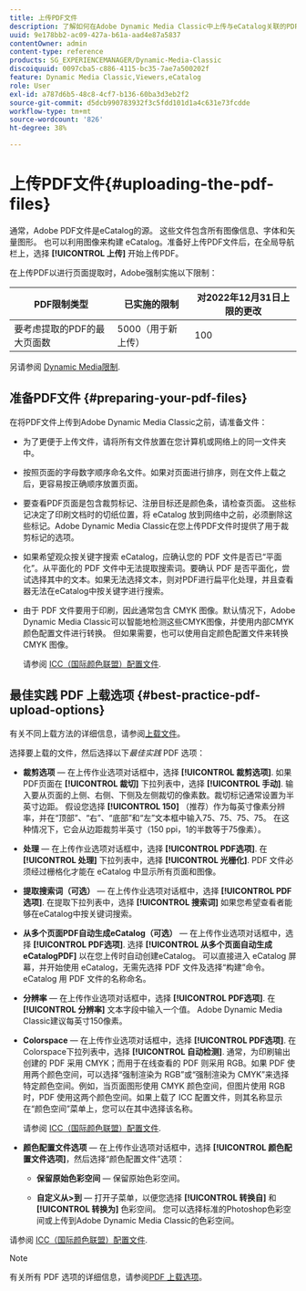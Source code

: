 ```yaml
---
title: 上传PDF文件
description: 了解如何在Adobe Dynamic Media Classic中上传与eCatalog关联的PDF文件。
uuid: 9e178bb2-ac09-427a-b61a-aad4e87a5837
contentOwner: admin
content-type: reference
products: SG_EXPERIENCEMANAGER/Dynamic-Media-Classic
discoiquuid: 0097cba5-c886-4115-bc35-7ae7a500202f
feature: Dynamic Media Classic,Viewers,eCatalog
role: User
exl-id: a787d6b5-48c8-4cf7-b136-60ba3d3eb2f2
source-git-commit: d5dcb990783932f3c5fdd101d1a4c631e73fcdde
workflow-type: tm+mt
source-wordcount: '826'
ht-degree: 38%

---
```


# 上传PDF文件{#uploading-the-pdf-files}

通常，Adobe PDF文件是eCatalog的源。 这些文件包含所有图像信息、字体和矢量图形。 也可以利用图像来构建 eCatalog。准备好上传PDF文件后，在全局导航栏上，选择 **[!UICONTROL 上传]** 开始上传PDF。

在上传PDF以进行页面提取时，Adobe强制实施以下限制：

| PDF限制类型 | 已实施的限制 | 对2022年12月31日上限的更改 |
| --- | --- | --- |
| 要考虑提取的PDF的最大页面数 | 5000（用于新上传） | 100 |

另请参阅 [Dynamic Media限制](/help/limitations.md).

<!-- 
>[!NOTE]
>
>When you upload a PDF for page extraction, Adobe imposes the following best practice guideline and enforced limit.d
>
>* Maximum page size of a PDF to be considered for extraction
>   * Best practice: 100
>   * Enforced limit: 1000 (for refresh uploads) -->

## 准备PDF文件 {#preparing-your-pdf-files}

在将PDF文件上传到Adobe Dynamic Media Classic之前，请准备文件：

* 为了更便于上传文件，请将所有文件放置在您计算机或网络上的同一文件夹中。
* 按照页面的字母数字顺序命名文件。如果对页面进行排序，则在文件上载之后，更容易按正确顺序放置页面。
* 要查看PDF页面是包含裁剪标记、注册目标还是颜色条，请检查页面。 这些标记决定了印刷文档时的切纸位置，将 eCatalog 放到网络中之前，必须删除这些标记。Adobe Dynamic Media Classic在您上传PDF文件时提供了用于裁剪标记的选项。
* 如果希望观众按关键字搜索 eCatalog，应确认您的 PDF 文件是否已“平面化”。从平面化的 PDF 文件中无法提取搜索词。要确认 PDF 是否平面化，尝试选择其中的文本。如果无法选择文本，则对PDF进行扁平化处理，并且查看器无法在eCatalog中按关键字进行搜索。
* 由于 PDF 文件要用于印刷，因此通常包含 CMYK 图像。默认情况下，Adobe Dynamic Media Classic可以智能地检测这些CMYK图像，并使用内部CMYK颜色配置文件进行转换。 但如果需要，也可以使用自定颜色配置文件来转换 CMYK 图像。

   请参阅 [ICC（国际颜色联盟）配置文件](icc-profiles.md#icc_profiles).

## 最佳实践 PDF 上载选项 {#best-practice-pdf-upload-options}

有关不同上载方法的详细信息，请参阅[上载文件](uploading-files.md#uploading_your_files)。

选择要上载的文件，然后选择以下&#x200B;*最佳实践* PDF 选项：

* **裁剪选项**  — 在上传作业选项对话框中，选择 **[!UICONTROL 裁剪选项]**. 如果PDF页面在 **[!UICONTROL 裁切]** 下拉列表中，选择 **[!UICONTROL 手动]**. 输入要从页面的上侧、右侧、下侧及左侧裁切的像素数。裁切标记通常设置为半英寸边距。 假设您选择 **[!UICONTROL 150]** （推荐）作为每英寸像素分辨率，并在“顶部”、“右”、“底部”和“左”文本框中输入75、75、75、75。 在这种情况下，它会从边距裁剪半英寸（150 ppi，1的半数等于75像素）。

* **处理**  — 在上传作业选项对话框中，选择 **[!UICONTROL PDF选项]**. 在 **[!UICONTROL 处理]** 下拉列表中，选择 **[!UICONTROL 光栅化]**. PDF 文件必须经过栅格化才能在 eCatalog 中显示所有页面和图像。

* **提取搜索词（可选）**  — 在上传作业选项对话框中，选择 **[!UICONTROL PDF选项]**. 在提取下拉列表中，选择 **[!UICONTROL 搜索词]** 如果您希望查看者能够在eCatalog中按关键词搜索。

* **从多个页面PDF自动生成eCatalog（可选）**  — 在上传作业选项对话框中，选择 **[!UICONTROL PDF选项]**. 选择 **[!UICONTROL 从多个页面自动生成eCatalogPDF]** 以在您上传时自动创建eCatalog。 可以直接进入 eCatalog 屏幕，并开始使用 eCatalog，无需先选择 PDF 文件及选择“构建”命令。eCatalog 用 PDF 文件的名称命名。

* **分辨率**  — 在上传作业选项对话框中，选择 **[!UICONTROL PDF选项]**. 在 **[!UICONTROL 分辨率]** 文本字段中输入一个值。 Adobe Dynamic Media Classic建议每英寸150像素。

* **Colorspace**  — 在上传作业选项对话框中，选择 **[!UICONTROL PDF选项]**. 在Colorspace下拉列表中，选择 **[!UICONTROL 自动检测]**. 通常，为印刷输出创建的 PDF 采用 CMYK；而用于在线查看的 PDF 则采用 RGB。如果 PDF 使用两个颜色空间，可以选择“强制渲染为 RGB”或“强制渲染为 CMYK”来选择特定颜色空间。例如，当页面图形使用 CMYK 颜色空间，但图片使用 RGB 时，PDF 使用这两个颜色空间。如果上载了 ICC 配置文件，则其名称显示在“颜色空间”菜单上，您可以在其中选择该名称。

   请参阅 [ICC（国际颜色联盟）配置文件](/help/icc-profiles.md).

* **颜色配置文件选项**  — 在上传作业选项对话框中，选择 **[!UICONTROL 颜色配置文件选项]**，然后选择“颜色配置文件”选项：

   * **保留原始色彩空间**  — 保留原始色彩空间。

   * **自定义从>到**  — 打开子菜单，以便您选择 **[!UICONTROL 转换自]** 和 **[!UICONTROL 转换为]** 色彩空间。 您可以选择标准的Photoshop色彩空间或上传到Adobe Dynamic Media Classic的色彩空间。

<!-- * **Convert To SRGB** - Converts to SRGB (Standard Red Green Blue). SRGB is the recommended color space for displaying images on web pages. -->

请参阅 [ICC（国际颜色联盟）配置文件](icc-profiles.md#icc_profiles).

>[!NOTE]
>
>有关所有 PDF 选项的详细信息，请参阅[PDF 上载选项](pdfs.md#pdf_upload_options)。
